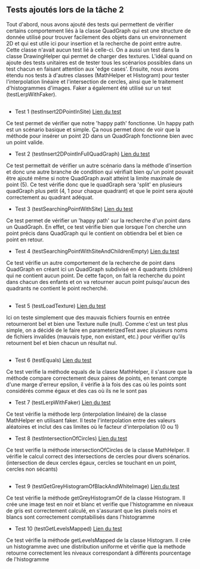 ## Tests ajoutés lors de la tâche 2

Tout d'abord, nous avons ajouté des tests qui permettent de vérifier certains comportement liés à la classe QuadGraph qui est une structure de donnée utilisé pour trouver facilement des objets dans un
environnement 2D et qui est utile ici pour insertion et la recherche de point entre autre. Cette classe n'avait aucun test lié à celle-ci. On a aussi un test dans la classe DrawingHelper qui permet de charger des textures. L'idéal quand on ajoute des tests unitaires est de tester tous les 
scénarios possibles dans un test chacun en faisant attention aux 'edge cases'. Ensuite, nous avons étendu nos tests à d'autres classes (MathHelper et Histogram) pour tester l'interpolation linéaire et l'intersection de cercles, ainsi que le traitement d'histogrammes d'images. Faker a également été utilisé sur un test (testLerpWithFaker).

##

- Test 1 (testInsert2DPointInSite)
[Lien du test](https://github.com/Carpentif/Makelangelo-Felix-Tom/blob/28a121577bd009ba571eef39a118e0d232d14de0/src/test/java/com/marginallyclever/convenience/QuadGraphTest.java#L10C5-L24C6)

Ce test permet de vérifier que notre 'happy path' fonctionne. Un happy path est un scénario basique et simple. Ça nous permet donc de voir que la méthode pour insérer un point 2D dans un QuadGraph
fonctionne bien avec un point valide.

- Test 2 (testInsert2DPointInFullQuadGraph)
[Lien du test](https://github.com/Carpentif/Makelangelo-Felix-Tom/blob/28a121577bd009ba571eef39a118e0d232d14de0/src/test/java/com/marginallyclever/convenience/QuadGraphTest.java#L26C4-L51C6)

Ce test permettait de vérifier un autre scénario dans la méthode d'insertion et donc une autre branche de condition qui vérifiait bien qu'un point pouvait être ajouté même si notre QuadGraph
avait atteint la limite maximale de point (5). Ce test vérifie donc que le quadGraph sera 'split' en plusieurs quadGraph plus petit (4, 1 pour chaque quadrant) et que le point sera ajouté correctement
au quadrant adéquat.

- Test 3 (testSearchingPointWithSite)
[Lien du test](https://github.com/Carpentif/Makelangelo-Felix-Tom/blob/28a121577bd009ba571eef39a118e0d232d14de0/src/test/java/com/marginallyclever/convenience/QuadGraphTest.java#L53C5-L68C6)

Ce test permet de vérifier un 'happy path' sur la recherche d'un point dans un QuadGraph. En effet, ce test vérifie bien que lorsque l'on cherche unn point précis dans QuadGraph qui le contient
on obtiendra bel et bien ce point en retour.

- Test 4 (testSearchingPointWithSiteAndChildrenEmpty)
[Lien du test](https://github.com/Carpentif/Makelangelo-Felix-Tom/blob/28a121577bd009ba571eef39a118e0d232d14de0/src/test/java/com/marginallyclever/convenience/QuadGraphTest.java#L70C5-L90C6)

Ce test vérifie un autre comportement de la recherche de point dans QuadGraph en créant ici un QuadGraph subdivisé en 4 quadrants (children) qui ne contient aucun point. De cette façon, on 
fait la recherche du point dans chacun des enfants et on va retourner aucun point puisqu'aucun des quadrants ne contient le point recherché. 

## 

- Test 5 (testLoadTexture) [Lien du test](https://github.com/Carpentif/Makelangelo-Felix-Tom/blob/28a121577bd009ba571eef39a118e0d232d14de0/src/test/java/com/marginallyclever/convenience/helpers/DrawingHelperTest.java#L11C5-L23C6)

Ici on teste simplement que des mauvais fichiers fournis en entrée retourneront bel et bien une Texture nulle (null). Comme c'est un test plus simple, on a décidé de le faire en parameterizedTest avec plusieurs
noms de fichiers invalides (mauvais type, non existant, etc.) pour vérifier qu'ils retournent bel et bien chacun un résultat nul.

##

- Test 6 (testEquals) [Lien du test](https://github.com/Carpentif/Makelangelo-Felix-Tom/blob/21c5ff0e3b05b1f7400edfcdef74f80b609c89a1/src/test/java/com/marginallyclever/convenience/helpers/MathHelperTest.java#L18C5-L18C12)

Ce test verifie la méthode equals de la classe MathHelper, il s'assure que la méthode compare correctement deux paires de points, en tenant compte d'une marge d'erreur epsilon, il vérifie à la fois des cas où les points sont considérés comme égaux et des cas où ils ne le sont pas

- Test 7 (testLerpWithFaker) [Lien du test](https://github.com/Carpentif/Makelangelo-Felix-Tom/blob/21c5ff0e3b05b1f7400edfcdef74f80b609c89a1/src/test/java/com/marginallyclever/convenience/helpers/MathHelperTest.java#L34C4-L34C5)

Ce test vérifie la méthode lerp (interpolation linéaire) de la classe MathHelper en utilisant faker. Il teste l'interpolation entre des valeurs aléatoires et inclut des cas limites où le facteur d'interpolation (0 ou 1)

- Test 8 (testIntersectionOfCircles) [Lien du test](https://github.com/Carpentif/Makelangelo-Felix-Tom/blob/21c5ff0e3b05b1f7400edfcdef74f80b609c89a1/src/test/java/com/marginallyclever/convenience/helpers/MathHelperTest.java#L50)

Ce test verifie la méthode intersectionOfCircles de la classe MathHelper. Il vérifie le calcul correct des intersections de cercles pour divers scénarios. (intersection de deux cercles égaux, cercles se touchant en un point, cercles non sécants)

##

- Test 9 (testGetGreyHistogramOfBlackAndWhiteImage) [Lien du test](https://github.com/Carpentif/Makelangelo-Felix-Tom/blob/21c5ff0e3b05b1f7400edfcdef74f80b609c89a1/src/test/java/com/marginallyclever/convenience/HistogramTest.java#L13)

Ce test vérifie la méthode getGreyHistogramOf de la classe Histogram. Il crée une image test en noir et blanc et verifie que l'histogramme en niveaux de gris est correctement calculé, en s'assurant que les pixels noirs et blancs sont correctement comptabilisés dans l'histogramme

- Test 10 (testGetLevelsMapped) [Lien du test](https://github.com/Carpentif/Makelangelo-Felix-Tom/blob/21c5ff0e3b05b1f7400edfcdef74f80b609c89a1/src/test/java/com/marginallyclever/convenience/HistogramTest.java#L34)

Ce test vérifie la méthode getLevelsMapped de la classe Histogram. Il crée un histogramme avec une distribution uniforme et vérifie que la methode retourne correctement les niveaux correspondant à différents pourcentage de l'histogramme

